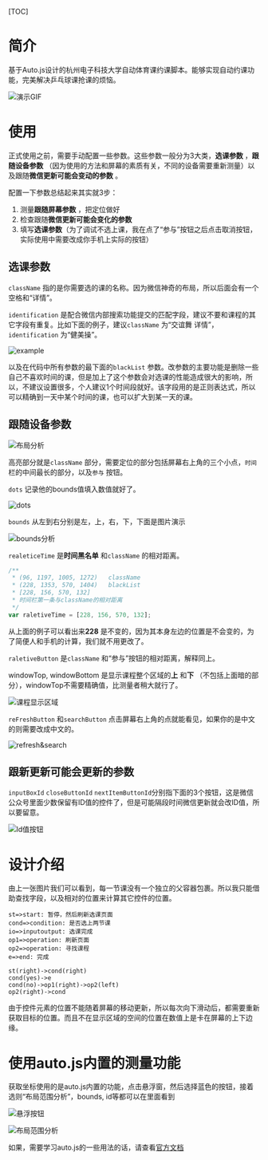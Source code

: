 [TOC]

# 简介

基于Auto.js设计的杭州电子科技大学自动体育课约课脚本。能够实现自动约课功能，完美解决乒乓球课抢课的烦恼。

![演示GIF](./imgs/演示GIF.gif)



# 使用

正式使用之前，需要手动配置一些参数。这些参数一般分为3大类，**选课参数** ，**跟随设备参数** （因为使用的方法和屏幕的素质有关，不同的设备需要重新测量）以及跟随**微信更新可能会变动的参数** 。

配置一下参数总结起来其实就3步：

1. 测量**跟随屏幕参数** ，把定位做好
2. 检查跟随**微信更新可能会变化的参数**
3. 填写**选课参数**（为了调试不选上课，我在点了“参与”按钮之后点击取消按钮，实际使用中需要改成你手机上实际的按钮）

## 选课参数

`className` 指的是你需要选的课的名称。因为微信神奇的布局，所以后面会有一个空格和“详情”。

`identification` 是配合微信内部搜索功能提交的匹配字段，建议不要和课程的其它字段有重复。比如下面的例子，建议`className` 为“交谊舞 详情”，`identification` 为“健美操”。

![example](./imgs/搜索解释.jpg)

以及在代码中所有参数的最下面的`blackList` 参数。改参数的主要功能是删除一些自己不喜欢时间的课，但是加上了这个参数会对选课的性能造成很大的影响，所以，不建议设置很多，个人建议1个时间段就好。该字段用的是正则表达式，所以可以精确到一天中某个时间的课，也可以扩大到某一天的课。

## 跟随设备参数

![布局分析](./imgs/布局分析.jpg)

高亮部分就是`className` 部分，需要定位的部分包括屏幕右上角的三个小点，`时间` 栏的中间最长的部分，以及`参与` 按钮。

`dots` 记录他的bounds值填入数值就好了。

![dots](./imgs/dots.jpg)

`bounds` 从左到右分别是左，上，右，下，下面是图片演示

![bounds分析](./imgs/bounds分析.png)

`realeticeTime` 是**时间黑名单** 和`className` 的相对距离。

```javascript
/**
 * (96, 1197, 1005, 1272)	className
 * (228, 1353, 570, 1404)	blackList
 * [228, 156, 570, 132]
 * 时间栏第一条与className的相对距离
 */
var raletiveTime = [228, 156, 570, 132];
```

从上面的例子可以看出来**228** 是不变的，因为其本身左边的位置是不会变的，为了简便人和手机的计算，我们就不用更改了。

`raletiveButton` 是`className` 和“参与”按钮的相对距离，解释同上。

windowTop, windowBottom 是显示课程整个区域的**上** 和**下** （不包括上面暗的部分），windowTop不需要精确值，比测量者稍大就行了。

![课程显示区域](./imgs/window.jpg)

`reFreshButton` 和`searchButton` 点击屏幕右上角的点就能看见，如果你的是中文的则需要改成中文的。

![refresh&search](./imgs/searchAndRefresh.jpg)

## 跟新更新可能会更新的参数

`inputBoxId` `closeButtonId` `nextItemButtonId`分别指下面的3个按钮，这是微信公众号里面少数保留有ID值的控件了，但是可能隔段时间微信更新就会改ID值，所以要留意。

![Id值按钮](./imgs/Id值按钮.png)

# 设计介绍

由上一张图片我们可以看到，每一节课没有一个独立的父容器包裹。所以我只能借助查找字段，以及相对的位置来计算其它控件的位置。

```flow
st=>start: 暂停，然后刷新选课页面
cond=>condition: 是否选上两节课
io=>inputoutput: 选课完成
op1=>operation: 刷新页面
op2=>operation: 寻找课程
e=>end: 完成

st(right)->cond(right)
cond(yes)->e
cond(no)->op1(right)->op2(left)
op2(right)->cond
```

由于控件元素的位置不能随着屏幕的移动更新，所以每次向下滑动后，都需要重新获取目标的位置。而且不在显示区域的空间的位置在数值上是卡在屏幕的上下边缘。

# 使用auto.js内置的测量功能

获取坐标使用的是auto.js内置的功能，点击悬浮窗，然后选择蓝色的按钮，接着选则“布局范围分析”，bounds, id等都可以在里面看到

![悬浮按钮](./imgs/悬浮按钮.jpg)

![布局范围分析](./imgs/布局范围分析.jpg)

如果，需要学习auto.js的一些用法的话，请查看[官方文档](<https://hyb1996.github.io/AutoJs-Docs/#/>) 

